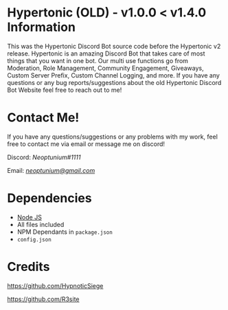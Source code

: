 # Hypertonic (OLD) - v1.0.0 < v1.4.0 Information
This was the Hypertonic Discord Bot source code before the Hypertonic v2 release. Hypertonic is an amazing Discord Bot that takes care of most things that you want in one bot. Our multi use functions go from Moderation, Role Management, Community Engagement, Giveaways, Custom Server Prefix, Custom Channel Logging, and more. If you have any questions or any bug reports/suggestions about the old Hypertonic Discord Bot Website feel free to reach out to me!

# Contact Me!
 If you have any questions/suggestions or any problems with my work, feel free to contact me via email or message me on discord!

  Discord: *Neoptunium#1111*

  Email: *neoptunium@gmail.com*

# Dependencies 
- [Node JS](https://nodejs.dev/)
- All files included
- NPM Dependants in `package.json`
- `config.json`

# Credits
https://github.com/HypnoticSiege

https://github.com/R3site
